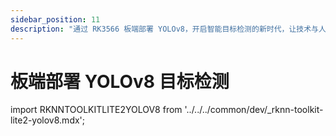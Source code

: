 ```yaml
---
sidebar_position: 11
description: "通过 RK3566 板端部署 YOLOv8，开启智能目标检测的新时代，让技术与人文关怀在精准识别中完美融合"
---
```


# 板端部署 YOLOv8 目标检测

import RKNNTOOLKITLITE2YOLOV8 from '../../../common/dev/\_rknn-toolkit-lite2-yolov8.mdx';

<RKNNTOOLKITLITE2YOLOV8 />
